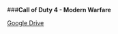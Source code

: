 ###**Call of Duty 4 - Modern Warfare**

[Google Drive](https://docs.google.com/uc?id=1IKG8kLqMOW2IfsDfViLUo3ZYdw3EbQEJ)
